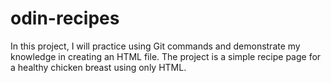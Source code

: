 # odin-recipes

In this project, I will practice using Git commands and demonstrate my knowledge in creating an HTML file. The project is a simple recipe page for a healthy chicken breast using only HTML.

